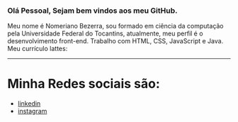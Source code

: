 ### Olá Pessoal, Sejam bem vindos aos meu GitHub.

Meu nome é Nomeriano Bezerra, sou formado em ciência da computação pela Universidade Federal do Tocantins, atualmente, meu perfil é o desenvolvimento front-end.
Trabalho com HTML, CSS, JavaScript e Java. Meu currículo lattes:

<hr>


<h1> Minha Redes sociais são: </h1>
<ul>
  <li><a href="#"> linkedin </a> </li>
  <li><a href="#"> instagram</a></li>
</ul>
  
